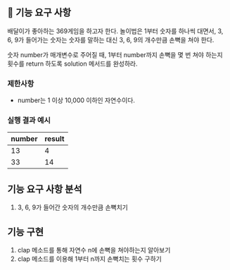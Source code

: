 ## 🚀 기능 요구 사항

배달이가 좋아하는 369게임을 하고자 한다. 놀이법은 1부터 숫자를 하나씩 대면서, 3, 6, 9가 들어가는 숫자는 숫자를 말하는 대신 3, 6, 9의 개수만큼 손뼉을 쳐야 한다.

숫자 number가 매개변수로 주어질 때, 1부터 number까지 손뼉을 몇 번 쳐야 하는지 횟수를 return 하도록 solution 메서드를 완성하라.

### 제한사항

- number는 1 이상 10,000 이하인 자연수이다.

### 실행 결과 예시

| number | result |
| --- | --- |
| 13 | 4 |
| 33 | 14 |

## 기능 요구 사항 분석
1. 3, 6, 9가 들어간 숫자의 개수만큼 손뼉치기

## 기능 구현
1. clap 메소드를 통해 자연수 n에 손뼉을 쳐야하는지 알아보기
2. clap 메소드를 이용해 1부터 n까지 손뼉치는 횟수 구하기

